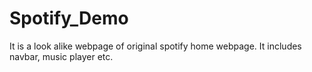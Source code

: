 # Spotify_Demo

It is a look alike webpage of original spotify home webpage. It includes navbar, music player etc.
